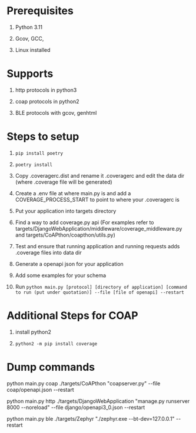 

# Prerequisites
1. Python 3.11

2. Gcov, GCC, 

3. Linux installed

# Supports

1. http protocols in python3

2. coap protocols in python2

3. BLE protocols with gcov, genhtml

# Steps to setup

1. `pip install poetry`

2. `poetry install`

3. Copy .coveragerc.dist and rename it .coveragerc and edit the data dir (where .coverage file will be generated)

4. Create a .env file at where main.py is and add a COVERAGE_PROCESS_START to point to where your .coveragerc is

5. Put your application into targets directory

6. Find a way to add coverage.py api (For examples refer to targets/DjangoWebApplication/middleware/coverage_middleware.py and targets/CoAPthon/coapthon/utils.py)

7. Test and ensure that running application and running requests adds .coverage files into data dir

8. Generate a openapi json for your application

9. Add some examples for your schema

10. Run `python main.py [protocol] [directory of application] [command to run (put under quotation)] --file [file of openapi] --restart`

# Additional Steps for COAP

1. install python2

2. `python2 -m pip install coverage`

# Dump commands
python main.py coap ./targets/CoAPthon "coapserver.py" --file coap/openapi.json --restart

python main.py http ./targets/DjangoWebApplication "manage.py runserver 8000 --noreload" --file django/openapi3_0.json --restart

python main.py ble ./targets/Zephyr "./zephyr.exe --bt-dev=127.0.0.1" --restart
